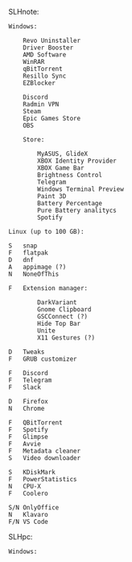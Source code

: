SLHnote:
    
    Windows:

        Revo Uninstaller
        Driver Booster
        AMD Software
        WinRAR
        qBitTorrent
        Resillo Sync
        EZBlocker
        
        Discord
        Radmin VPN
        Steam
        Epic Games Store
        OBS
        
        Store:
        
            MyASUS, GlideX
            XBOX Identity Provider
            XBOX Game Bar
            Brightness Control
            Telegram
            Windows Terminal Preview
            Paint 3D
            Battery Percentage
            Pure Battery analitycs
            Spotify

    Linux (up to 100 GB):

    S   snap
    F   flatpak    
    D   dnf
    A   appimage (?)
    N   NoneOfThis

    F   Extension manager:

            DarkVariant
            Gnome Clipboard
            GSCConnect (?)
            Hide Top Bar
            Unite
            X11 Gestures (?)

    D   Tweaks
    F   GRUB customizer

    F   Discord
    F   Telegram
    F   Slack

    D   Firefox
    N   Chrome

    F   QBitTorrent
    F   Spotify
    F   Glimpse
    F   Avvie
    F   Metadata cleaner
    S   Video downloader

    S   KDiskMark
    F   PowerStatistics
    N   CPU-X
    F   Coolero

    S/N OnlyOffice
    N   Klavaro
    F/N VS Code

SLHpc:

    Windows:
    
